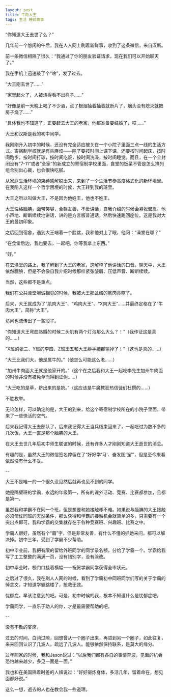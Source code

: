 ```yaml
---
layout: post
title: 牛肉大王
tags: 生活 睡前故事
---
```


“你知道大王去世了么？”

几年前一个悠闲的午后，我在人人网上刷着新鲜事，收到了这条微信，来自汉斯。

前一条微信相隔了很久：“我通过了你的朋友验证请求，现在我们可以开始聊天了。”

<!--more-->

我在手机上迅速敲了个“啥”，发了过去。

“大王刚去世了……”

“家里起火了，人被烧得看不出样子……”

“好像是前一天晚上喝了不少酒，点了根烟抽着抽着就断片了，烟头没有熄灭就把房子烧了……”

“具体我也不知道了，正要赶去大王的老家，他都准备要结婚了，哎……”

大王和汉斯是我的初中同学。

我刚刚升入初中的时候，还没有完全适应被关在一个小院子里面三点一线的生活方式。寄宿制学校就是有些麻烦——除了要按时间上课下课，还要按时间起床，按时间跑步，按时间打球，按时间吃饭，按时间洗澡，按时间睡觉。而且，在一个全封闭没有“7-11”或者“全家”的新成立的寄宿制学校里面，食堂的饭菜不管是怎么排列组合别出心裁，也会很快吃腻。

从家庭生活环境的束缚感解脱出来，来到了一个生活节奏高度格式化的新环境里。在我陷入这样一个哲学困境的时候，大王转到我的班里。

大王之所以叫做大王，不是因为他姓王，他也不姓王。

大王性格腼腆，面带笑容，合群友善，不爱讲话，自我介绍的时候会紧张皱眉，他小声地、断断续续地讲话，讲的是方言版普通话，然后快速跑回座位。这是我对大王的最初印象。

之后回到宿舍，遇到大王端着一个脸盆，我和他对上了眼，他问：“澡堂在哪？”

“在食堂后边，我也要去，一起吧，你等我拿上东西。”

“好。”

在去澡堂的路上，我了解到了大王的老家，这解释了他讲话的口音。聊天中，大王依然腼腆，但是不会像自我介绍时候那样紧张皱眉、压低声音、断断续续。

当然，这些都不是重点。

我们在公共澡堂坦诚相见的时候，我被大王那虬结的筋肉亮瞎了。

后来，大王就成为了“肌肉大王”、“鸡肉大王”、“X肉大王”……并最终定格在了“牛肉大王”，简称“大王”。

坊间也流传出了一些段子。

“你知道大王弯曲胳膊的时候二头肌有两个灯泡那么大么？！”（我作证这是真的……）

“X班的张三、Y班的李四、Z班王五和大王掰手腕都输掉了！”（这也是真的……）

“大王比我们大，他是属牛的。”（他怎么可能这么老……）

“加州牛肉面大王就是他家开的。”（这个在之后我和大王一起吃李先生加州牛肉面的时候并没有被免单而得到证伪……）

“大王吃的是草，挤出来的是奶。”（这应该是牛魔教狂热信徒们杜撰的……）

不胜枚举。

无论怎样，可以确定的是，大王的到来，给这个寄宿制学校所在的小院子里面，带来了一些快活的空气。

后来我记得大王去部队了，后来我记得大王当兵结束回来了，一起吃过为数不多的几次饭，大王一直是那个腼腆的大王。

在大王去世几年后初中师生联谊的时候，还有许多人才刚刚知道大王逝世的消息。

有趣的是，虽然大王的微信签名停留在了“好好学‘习’、奋发图‘强’”，但是至今来看依然没有什么不妥。

--

大王不是唯一的一个很久没见然后就再也见不到的同学。

她是隔壁班的学霸，永远的年级第一，所有的课外活动、竞赛、比赛都参加，且都是第一。

虽然我和学霸不在同一个班，但是想要和她接触却不难。如果说与腼腆的大王接触必须倚仗同班的天然条件，那么获得和学霸的接触机会就简单的多，只需要有一个突出点即可。我和学霸的交集就存在于各种竞赛班、兴趣班、比赛之中。

学霸人很好，虽然有个“霸”字，但是非常友善，有什么不懂的抓她来问，都可以解决掉。初中三年，受到了学霸不少帮助。

初中毕业前，我把有限的留给外班同学的同学录名额，分给了学霸一个。学霸给我写了工工整整的满满一页，没有错别字，没有涂改。

初中毕业时，校门口挂着横幅——祝贺学霸同学获得全市状元。

之后过了很久，我在刷人人网的时候，看到了学霸初中同班同学们写的关于学霸的悼念文，才知道学霸跳楼了，抢救无效。

忧郁症，早该注意到的吧。可是，初中时候的我，根本不知道什么是忧郁症吧。

学霸同学，一直乐于助人的你，才是最需要帮助的吧。

--

没有不散的宴席。

过去的时间，白驹过隙，回想曾从一个圈子出来，再进到另一个圈子，如此往复，来来回回认识了几波人，疏远了几波人。能够依然保持联系，是莫大的缘分。

过年回家的时候，我和Jason说过：“以后我们都有各自的事情奔波，见面的机会恐怕越来越少，多见一面是一面。”

我也和在美国隔着时差的人妞说过：“好好锻炼身体，多活几年，留着命在，想见面都好说。”

这么一想，逝去的人也在教会我一些道理。
